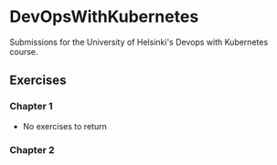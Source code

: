 # DevOpsWithKubernetes


Submissions for the University of Helsinki's Devops with Kubernetes course.


## Exercises


### Chapter 1

- No exercises to return


### Chapter 2

